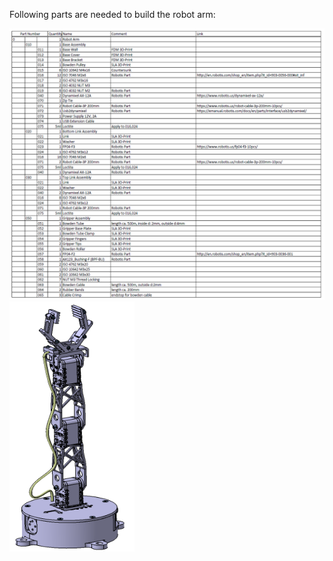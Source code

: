 Following parts are needed to build the robot arm:

<p float="left">
  <img src="https://github.com/MonsisGit/MyRobot/blob/master/doc/images/parts_list.png"/>
  <img src="https://github.com/MonsisGit/MyRobot/blob/master/doc/images/robot_arm_isometric.png" width="200" height="400" /> 
</p>